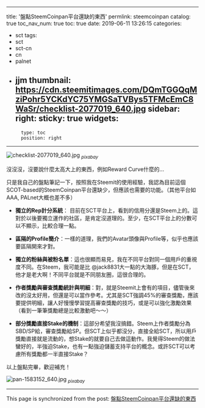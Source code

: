 
---
title: '盤點SteemCoinpan平台還缺的東西'
permlink: steemcoinpan
catalog: true
toc_nav_num: true
toc: true
date: 2019-06-11 13:26:15
categories:
- sct
tags:
- sct
- sct-cn
- cn
- palnet
- jjm
thumbnail: https://cdn.steemitimages.com/DQmTGGQqMziPohr5YCKdYC75YMGSaTVBys5TFMcEmC8WaSr/checklist-2077019_640.jpg
sidebar:
    right:
        sticky: true
widgets:
    -
        type: toc
        position: right
---


![checklist-2077019_640.jpg](https://cdn.steemitimages.com/DQmTGGQqMziPohr5YCKdYC75YMGSaTVBys5TFMcEmC8WaSr/checklist-2077019_640.jpg)
<sub>*pixabay*</sub>

沒沒沒，沒要說什麼太高大上的東西，例如Reward Curve什麼的... 

只是我自己的盤點筆記一下，按照我在Steemit的使用經驗，我認為目前這個SCOT-based的SteemCoinpan平台還缺少，但應該也需要的功能。（其他平台如AAA, PALnet大概也差不多）

* **獨立的Rep計分系統**： 目前在SCT平台上，看到的信用分還是Steem上的。這對於以後要獨立運作的社區，是肯定沒道理的。至少，在SCT平台上的分數可以不顯示，比較合理一點。

* **區隔的Profile簡介**：一樣的道理，我們的Avatar頭像與Profile等，似乎也應該要區隔開來才對。

* **獨立的粉絲與被粉名單**：這也很顯而易見，我在不同平台對同一個用戶的重視度不同。在Steem，我可能是比 @jack8831大一點的大海豚，但是在SCT，他才是老大啊！不同平台就是不同朋友圈，這很合理的。

* **作者獎勵與審查獎勵統計與明細**：對，就是Steemit上會有的項目，儘管後來改的沒太好用，但還是可以當作參考。尤其是SCT強調45%的審查獎勵，應該要提供明細，讓人好慢慢學習提高審查獎勵的技巧，或是可以強化激勵效果（看到一筆筆獎勵總是比較激動吧～～）

* **部分獎勵直接Stake的機制**：這部分希望我沒搞錯。Steem上作者獎勵分為SBD/SP給，審查獎勵給SP。但SCT上似乎都沒分，直接全給SCT，所以用戶獎勵直接就是流動的，想Stake的就要自己去做這動作。我覺得Steem的做法蠻好的，半強迫Stake，也有一點強迫儲蓄支持平台的概念。或許SCT可以考慮所有獎勵都一半直接Stake？

以上盤點完畢，歡迎補充！

![pan-1583152_640.jpg](https://cdn.steemitimages.com/DQmZnwpJBRRJSTgsjea59v9uKk5DurjykjY8stX72XVoz41/pan-1583152_640.jpg)
<sub>*pixabay*</sub>

- - -

This page is synchronized from the post: [盤點SteemCoinpan平台還缺的東西](https://steemit.com/@deanliu/steemcoinpan)
